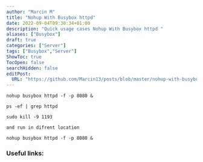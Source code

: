 ```yaml
---
author: "Marcin M"
title: "Nohup With Busybox httpd"
date: 2022-09-04T09:30:34+01:00
description: "Quick usage cases Nohup With Busybox httpd "
aliases: ["Busybox"]
draft: true
categories: ["Server"]
tags: ["Busybox","Server"]
ShowToc: true
TocOpen: false
searchHidden: false
editPost:
  URL: "https://github.com/Marcin13/posts/blob/master/nohup-with-busybox_httpd.md"
---
```



```shell
nohup busybox httpd -f -p 8080 &

ps -ef | grep httpd

sudo kill -9 1193

and run in difrent location

nohup busybox httpd -f -p 8080 &

```








### Useful links:

